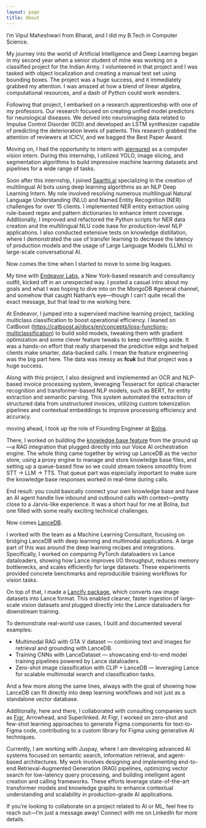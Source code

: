 ```yaml
---
layout: page
title: About
---
```


I’m Vipul Maheshwari from Bharat, and I did my B.Tech in Computer Science.

My journey into the world of Artificial Intelligence and Deep Learning began in my second year when a senior student of mine was working on a classified project for the Indian Army. I volunteered in that project and I was tasked with object localization and creating a manual test set using bounding boxes. The project was a huge success, and it immediately grabbed my attention. I was amazed at how a blend of linear algebra, computational resources, and a dash of Python could work wonders.

Following that project, I embarked on a research apprenticeship with one of my professors. Our research focused on creating unified model predictors for neurological diseases. We delved into neuroimaging data related to Impulse Control Disorder (ICD) and developed an LSTM synthesizer capable of predicting the deterioration levels of patients. This research grabbed the attention of reviewers at ICICV, and we bagged the Best Paper Award.

Moving on, I had the opportunity to intern with [aiensured](https://www.aiensured.com/) as a computer vision intern. During this internship, I utilized YOLO, image slicing, and segmentation algorithms to build impressive machine learning datasets and pipelines for a wide range of tasks.

Soon after this internship, I joined [Saarthi.ai](https://www.saarthi.ai/) specializing in the creation of multilingual AI bots using deep learning algorithms as an NLP Deep Learning Intern. My role involved resolving numerous multilingual Natural Language Understanding (NLU) and Named Entity Recognition (NER) challenges for over 15 clients. I implemented NER entity extraction using rule-based regex and pattern dictionaries to enhance intent coverage. Additionally, I improved and refactored the Python scripts for NER data creation and the multilingual NLU code base for production-level NLP applications. I also conducted extensive tests on knowledge distillation, where I demonstrated the use of transfer learning to decrease the latency of production models and the usage of Large Language Models (LLMs) in large-scale conversational AI.

Now comes the time when I started to move to some big leagues.

My time with [Endeavor Labs](https://www.endeavorlabs.co/), a New York-based research and consultancy outfit, kicked off in an unexpected way. I posted a casual intro about my goals and what I was hoping to dive into on the MongoDB #general channel, and somehow that caught Nathan’s eye—though I can’t quite recall the exact message, but that lead to me working here.

At Endeavor, I jumped into a supervised machine learning project, tackling multiclass classification to boost operational efficiency. I leaned on CatBoost (https://catboost.ai/docs/en/concepts/loss-functions-multiclassification) to build solid models, tweaking them with gradient optimization and some clever feature tweaks to keep overfitting aside. It was a hands-on effort that really sharpened the predictive edge and helped clients make smarter, data-backed calls. I mean the feature engineering was the big part here. The data was messy as **fcuk** but that project was a huge success. 

Along with this project, I also designed and implemented an OCR and NLP-based invoice processing system, leveraging Tesseract for optical character recognition and transformer-based NLP models, such as BERT, for entity extraction and semantic parsing. This system automated the extraction of structured data from unstructured invoices, utilizing custom tokenization pipelines and contextual embeddings to improve processing efficiency and accuracy.

moving ahead, I took up the role of Founding Engineer at [Bolna](https://www.bolna.ai/).

There, I worked on building the [knowledge base feature](https://www.linkedin.com/posts/vipulmaheshwarii_excited-to-share-what-ive-been-working-activity-7241083342593384448-rd4Q?utm_source=share&utm_medium=member_desktop&rcm=ACoAADWFgLQBXZygDPUaqFOS9b7G3wtkLnIxpIs) from the ground up—a RAG integration that plugged directly into our Voice AI orchestration engine. The whole thing came together by wiring up LanceDB as the vector store, using a proxy engine to manage and store knowledge base files, and setting up a queue-based flow so we could stream tokens smoothly from STT → LLM → TTS. That queue part was especially important to make sure the knowledge base responses worked in real-time during calls.

End result: you could basically connect your own knowledge base and have an AI agent handle live inbound and outbound calls with context—pretty close to a Jarvis-like experience. It was a short haul for me at Bolna, but one filled with some really exciting technical challenges.

Now comes [LanceDB](https://lancedb.com/).

I worked with the team as a Machine Learning Consultant, focusing on bridging LanceDB with deep learning and multimodal applications. A large part of this was around the deep learning recipes and integrations. Specifically, I worked on comparing PyTorch dataloaders vs Lance dataloaders, showing how Lance improves I/O throughput, reduces memory bottlenecks, and scales efficiently for large datasets. These experiments provided concrete benchmarks and reproducible training workflows for vision tasks.

On top of that, I made a [Lancify package](https://www.lancedb.com/blog/python-package-to-convert-image-datasets-to-lance-type), which converts raw image datasets into Lance format. This enabled cleaner, faster ingestion of large-scale vision datasets and plugged directly into the Lance dataloaders for downstream training.

To demonstrate real-world use cases, I built and documented several examples:

- Multimodal RAG with GTA V dataset — combining text and images for retrieval and grounding with LanceDB.
- Training CNNs with LanceDataset — showcasing end-to-end model training pipelines powered by Lance dataloaders.
- Zero-shot image classification with CLIP + LanceDB — leveraging Lance for scalable multimodal search and classification tasks.

And a few more along the same lines, always with the goal of showing how LanceDB can fit directly into deep learning workflows and not just as a standalone vector database.

Additionally, here and there, I collaborated with consulting companies such as [Figr](https://figr.design/), Arrowhead, and Superlinked. At Figr, I worked on zero-shot and few-shot learning approaches to generate Figma components for text-to-Figma code, contributing to a custom library for Figma using generative AI techniques.

Currently, I am working with Juspay, where I am developing advanced AI systems focused on semantic search, information retrieval, and agent-based architectures. My work involves designing and implementing end-to-end Retrieval-Augmented Generation (RAG) pipelines, optimizing vector search for low-latency query processing, and building intelligent agent creation and calling frameworks. These efforts leverage state-of-the-art transformer models and knowledge graphs to enhance contextual understanding and scalability in production-grade AI applications.

If you’re looking to collaborate on a project related to AI or ML, feel free to reach out—I’m just a message away! Connect with me on LinkedIn for more details.
